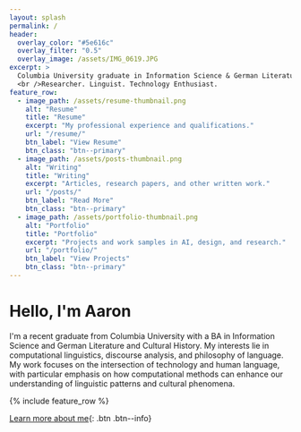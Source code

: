 ```yaml
---
layout: splash
permalink: /
header:
  overlay_color: "#5e616c"
  overlay_filter: "0.5"
  overlay_image: /assets/IMG_0619.JPG
excerpt: >
  Columbia University graduate in Information Science & German Literature and Cultural History.
  <br />Researcher. Linguist. Technology Enthusiast.
feature_row:
  - image_path: /assets/resume-thumbnail.png
    alt: "Resume"
    title: "Resume"
    excerpt: "My professional experience and qualifications."
    url: "/resume/"
    btn_label: "View Resume"
    btn_class: "btn--primary"
  - image_path: /assets/posts-thumbnail.png
    alt: "Writing"
    title: "Writing"
    excerpt: "Articles, research papers, and other written work."
    url: "/posts/"
    btn_label: "Read More"
    btn_class: "btn--primary"
  - image_path: /assets/portfolio-thumbnail.png
    alt: "Portfolio"
    title: "Portfolio"
    excerpt: "Projects and work samples in AI, design, and research."
    url: "/portfolio/"
    btn_label: "View Projects"
    btn_class: "btn--primary"
---
```


# Hello, I'm Aaron

I'm a recent graduate from Columbia University with a BA in Information Science and German Literature and Cultural History. My interests lie in computational linguistics, discourse analysis, and philosophy of language. My work focuses on the intersection of technology and human language, with particular emphasis on how computational methods can enhance our understanding of linguistic patterns and cultural phenomena.

{% include feature_row %}

[Learn more about me](/about/){: .btn .btn--info}